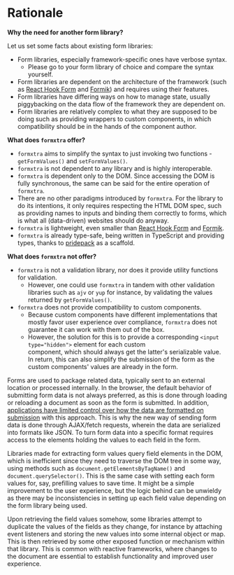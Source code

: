 # Rationale

**Why the need for another form library?**

Let us set some facts about existing form libraries:

* Form libraries, especially framework-specific ones have verbose syntax.
  * Please go to your form library of choice and compare the syntax yourself.
* Form libraries are dependent on the architecture of the framework (such as [React Hook Form](https://www.npmjs.com/package/react-hook-form) and [Formik](https://www.npmjs.com/package/formik)) and
  requires using their features.
* Form libraries have differing ways on how to manage state, usually piggybacking on the data flow of the framework they
  are dependent on.
* Form libraries are relatively complex to what they are supposed to be doing such as providing wrappers to custom
  components, in which compatibility should be in the hands of the component author.

**What does `formxtra` offer?**

* `formxtra` aims to simplify the syntax to just invoking two functions - `getFormValues()` and `setFormValues()`.
* `formxtra` is not dependent to any library and is highly interoperable.
* `formxtra` is dependent only to the DOM. Since accessing the DOM is fully synchronous, the same can be said for the
  entire operation of `formxtra`.
* There are no other paradigms introduced by `formxtra`. For the library to do its intentions, it only requires
  respecting the HTML DOM spec, such as providing names to inputs and binding them correctly to forms, which is what
  all (data-driven) websites should do anyway.
* `formxtra` is lightweight, even smaller than [React Hook Form](https://www.npmjs.com/package/react-hook-form) and [Formik](https://www.npmjs.com/package/formik).
* `formxtra` is already type-safe, being written in TypeScript and providing types, thanks to [pridepack](https://www.npmjs.com/package/pridepack) as a scaffold.

**What does `formxtra` not offer?**

* `formxtra` is not a validation library, nor does it provide utility functions for validation.
  * However, one could use `formxtra` in tandem with other validation libraries
    such as `ajv` or `yup` for instance, by validating the values returned by `getFormValues()`.
* `formxtra` does not provide compatibility to custom components.
  * Because custom components have different
    implementations that mostly favor user experience over compliance, `formxtra` does not guarantee it can work with them
    out of the box.
  * However, the solution for this is to provide a corresponding `<input type="hidden">` element for each custom\
    component, which should always get the latter's serializable value. In return, this can also simplify the submission
    of the form as the custom components' values are already in the form.

Forms are used to package related data, typically sent to an external location or processed internally. In the browser,
the default behavior of submitting form data is not always preferred, as this is done through loading or reloading a
document as soon as the form is submitted. In addition, [applications have limited control over how the data are
formatted on submission](https://html.spec.whatwg.org/multipage/form-control-infrastructure.html#dom-fs-enctype) with
this approach. This is why the new way of sending form data is done through AJAX/fetch requests, wherein the data are
serialized into formats like JSON. To turn form data into a specific format requires access to the elements holding the
values to each field in the form.

Libraries made for extracting form values query field elements in the DOM, which is inefficient since they need to
traverse the DOM tree in some way, using methods such as `document.getElementsByTagName()` and
`document.querySelector()`. This is the same case with setting each form values for, say, prefilling values to save
time. It might be a simple improvement to the user experience, but the logic behind can be unwieldy as there may be
inconsistencies in setting up each field value depending on the form library being used.

Upon retrieving the field values somehow, some libraries attempt to duplicate the values of the fields as they change,
for instance by attaching event listeners and storing the new values into some internal object or map. This is then
retrieved by some other exposed function or mechanism within that library. This is common with reactive frameworks,
where changes to the document are essential to establish functionality and improved user experience.
